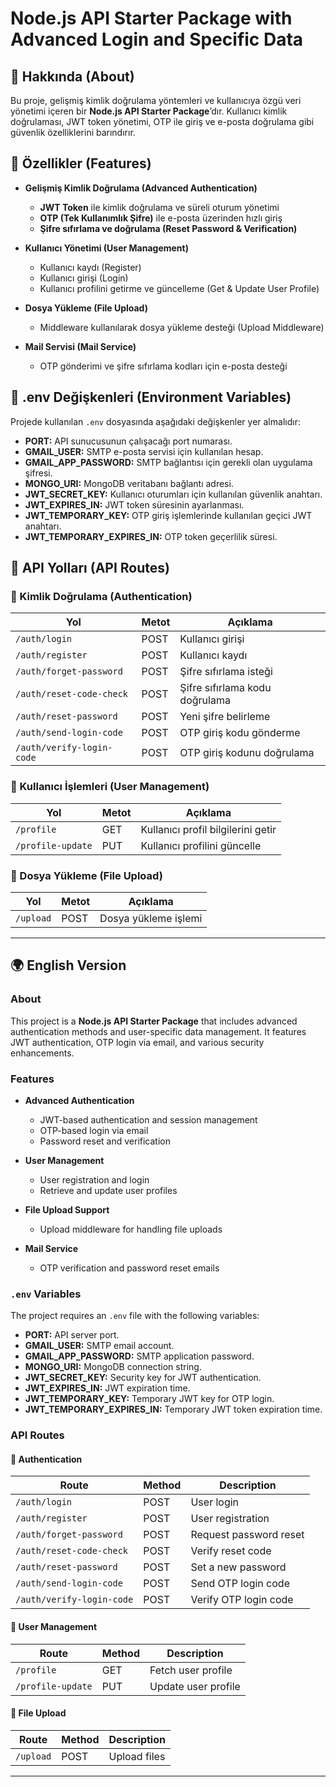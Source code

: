 # Node.js API Starter Package with Advanced Login and Specific Data

## 📌 Hakkında (About)
Bu proje, gelişmiş kimlik doğrulama yöntemleri ve kullanıcıya özgü veri yönetimi içeren bir **Node.js API Starter Package**’dır. Kullanıcı kimlik doğrulaması, JWT token yönetimi, OTP ile giriş ve e-posta doğrulama gibi güvenlik özelliklerini barındırır.

## 🚀 Özellikler (Features)
- **Gelişmiş Kimlik Doğrulama (Advanced Authentication)**
  - **JWT Token** ile kimlik doğrulama ve süreli oturum yönetimi
  - **OTP (Tek Kullanımlık Şifre)** ile e-posta üzerinden hızlı giriş
  - **Şifre sıfırlama ve doğrulama (Reset Password & Verification)**
  
- **Kullanıcı Yönetimi (User Management)**
  - Kullanıcı kaydı (Register)
  - Kullanıcı girişi (Login)
  - Kullanıcı profilini getirme ve güncelleme (Get & Update User Profile)
  
- **Dosya Yükleme (File Upload)**
  - Middleware kullanılarak dosya yükleme desteği (Upload Middleware)

- **Mail Servisi (Mail Service)**
  - OTP gönderimi ve şifre sıfırlama kodları için e-posta desteği

## 🔧 .env Değişkenleri (Environment Variables)
Projede kullanılan `.env` dosyasında aşağıdaki değişkenler yer almalıdır:

- **PORT:** API sunucusunun çalışacağı port numarası.
- **GMAIL_USER:** SMTP e-posta servisi için kullanılan hesap.
- **GMAIL_APP_PASSWORD:** SMTP bağlantısı için gerekli olan uygulama şifresi.
- **MONGO_URI:** MongoDB veritabanı bağlantı adresi.
- **JWT_SECRET_KEY:** Kullanıcı oturumları için kullanılan güvenlik anahtarı.
- **JWT_EXPIRES_IN:** JWT token süresinin ayarlanması.
- **JWT_TEMPORARY_KEY:** OTP giriş işlemlerinde kullanılan geçici JWT anahtarı.
- **JWT_TEMPORARY_EXPIRES_IN:** OTP token geçerlilik süresi.

## 📌 API Yolları (API Routes)

### **🔑 Kimlik Doğrulama (Authentication)**
| Yol | Metot | Açıklama |
|------|--------|-------------|
| `/auth/login` | POST | Kullanıcı girişi |
| `/auth/register` | POST | Kullanıcı kaydı |
| `/auth/forget-password` | POST | Şifre sıfırlama isteği |
| `/auth/reset-code-check` | POST | Şifre sıfırlama kodu doğrulama |
| `/auth/reset-password` | POST | Yeni şifre belirleme |
| `/auth/send-login-code` | POST | OTP giriş kodu gönderme |
| `/auth/verify-login-code` | POST | OTP giriş kodunu doğrulama |

### **👤 Kullanıcı İşlemleri (User Management)**
| Yol | Metot | Açıklama |
|------|--------|-------------|
| `/profile` | GET | Kullanıcı profil bilgilerini getir |
| `/profile-update` | PUT | Kullanıcı profilini güncelle |

### **📂 Dosya Yükleme (File Upload)**
| Yol | Metot | Açıklama |
|------|--------|-------------|
| `/upload` | POST | Dosya yükleme işlemi |

---

## 🌍 English Version

### About
This project is a **Node.js API Starter Package** that includes advanced authentication methods and user-specific data management. It features JWT authentication, OTP login via email, and various security enhancements.

### Features
- **Advanced Authentication**
  - JWT-based authentication and session management
  - OTP-based login via email
  - Password reset and verification
  
- **User Management**
  - User registration and login
  - Retrieve and update user profiles

- **File Upload Support**
  - Upload middleware for handling file uploads

- **Mail Service**
  - OTP verification and password reset emails

### `.env` Variables
The project requires an `.env` file with the following variables:

- **PORT:** API server port.
- **GMAIL_USER:** SMTP email account.
- **GMAIL_APP_PASSWORD:** SMTP application password.
- **MONGO_URI:** MongoDB connection string.
- **JWT_SECRET_KEY:** Security key for JWT authentication.
- **JWT_EXPIRES_IN:** JWT expiration time.
- **JWT_TEMPORARY_KEY:** Temporary JWT key for OTP login.
- **JWT_TEMPORARY_EXPIRES_IN:** Temporary JWT token expiration time.

### API Routes

#### **🔑 Authentication**
| Route | Method | Description |
|------|--------|-------------|
| `/auth/login` | POST | User login |
| `/auth/register` | POST | User registration |
| `/auth/forget-password` | POST | Request password reset |
| `/auth/reset-code-check` | POST | Verify reset code |
| `/auth/reset-password` | POST | Set a new password |
| `/auth/send-login-code` | POST | Send OTP login code |
| `/auth/verify-login-code` | POST | Verify OTP login code |

#### **👤 User Management**
| Route | Method | Description |
|------|--------|-------------|
| `/profile` | GET | Fetch user profile |
| `/profile-update` | PUT | Update user profile |

#### **📂 File Upload**
| Route | Method | Description |
|------|--------|-------------|
| `/upload` | POST | Upload files |

---

